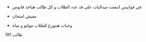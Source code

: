 -  في فوانيس اتبعتت  ميداليات علي قد عدد الطلاب و كل طالب هياخد فانوس

- مفيش امتحان

- وجبات هتتوزع للطلاب مولتو و مياة

191 طالب
